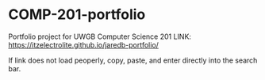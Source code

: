 # COMP-201-portfolio
Portfolio project for UWGB Computer Science 201
LINK: https://itzelectrolite.github.io/jaredb-portfolio/

If link does not load peoperly, copy, paste, and enter directly into the search bar.

